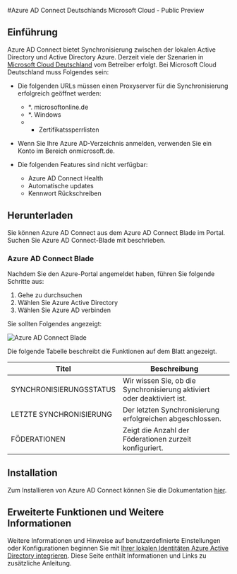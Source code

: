 <properties
    pageTitle="Azure AD Connect Cloud von Microsoft Deutschland"
    description="Azure AD-Verbindung werden die lokalen Verzeichnisse Azure Active Directory integriert. Dadurch zu einer gemeinsamen Identität für Office 365, Azure und SaaS in Azure AD integriert."
    keywords="Einführung in Azure AD Connect Azure AD Connect Übersicht was Azure AD Connect ist active Directory installieren Deutschland schwarzen Wald"
    services="active-directory"
    documentationCenter=""
    authors="billmath"
    manager="femila"
    editor=""/>

<tags
    ms.service="active-directory"
    ms.workload="identity"
    ms.tgt_pltfrm="na"
    ms.devlang="na"
    ms.topic="get-started-article"
    ms.date="09/08/2016"
    ms.author="billmath"/>

#<a name="azure-ad-connect-in-microsoft-cloud-germany---public-preview"></a>Azure AD Connect Deutschlands Microsoft Cloud - Public Preview

## <a name="introduction"></a>Einführung
Azure AD Connect bietet Synchronisierung zwischen der lokalen Active Directory und Active Directory Azure.
Derzeit viele der Szenarien in [Microsoft Cloud Deutschland](https://www.microsoft.com/de-de/cloud/deutschland/default.aspx) vom Betreiber erfolgt. Bei Microsoft Cloud Deutschland muss Folgendes sein:


- Die folgenden URLs müssen einen Proxyserver für die Synchronisierung erfolgreich geöffnet werden:
    - *. microsoftonline.de
    - *. Windows
    - + Zertifikatssperrlisten

- Wenn Sie Ihre Azure AD-Verzeichnis anmelden, verwenden Sie ein Konto im Bereich onmicrosoft.de.
- Die folgenden Features sind nicht verfügbar:
    - Azure AD Connect Health
    - Automatische updates
    - Kennwort Rückschreiben

## <a name="download"></a>Herunterladen
Sie können Azure AD Connect aus dem Azure AD Connect Blade im Portal.  Suchen Sie Azure AD Connect-Blade mit beschrieben.

### <a name="the-azure-ad-connect-blade"></a>Azure AD Connect Blade

Nachdem Sie den Azure-Portal angemeldet haben, führen Sie folgende Schritte aus:

1. Gehe zu durchsuchen
2.  Wählen Sie Azure Active Directory
3.  Wählen Sie Azure AD verbinden

Sie sollten Folgendes angezeigt:

![Azure AD Connect Blade](media\active-directory-aadconnect-germany\germany1.png)

 
Die folgende Tabelle beschreibt die Funktionen auf dem Blatt angezeigt.


Titel|Beschreibung|
----- | ----- |
SYNCHRONISIERUNGSSTATUS|Wir wissen Sie, ob die Synchronisierung aktiviert oder deaktiviert ist.|
LETZTE SYNCHRONISIERUNG|Der letzten Synchronisierung erfolgreichen abgeschlossen.|
FÖDERATIONEN|Zeigt die Anzahl der Föderationen zurzeit konfiguriert.|


## <a name="installation"></a>Installation
Zum Installieren von Azure AD Connect können Sie die Dokumentation [hier](active-directory-aadconnect.md#install-azure-ad-connect).

## <a name="advanced-features-and-additional-information"></a>Erweiterte Funktionen und Weitere Informationen
Weitere Informationen und Hinweise auf benutzerdefinierte Einstellungen oder Konfigurationen beginnen Sie mit [Ihrer lokalen Identitäten Azure Active Directory integrieren](active-directory-aadconnect.md).  Diese Seite enthält Informationen und Links zu zusätzliche Anleitung.
